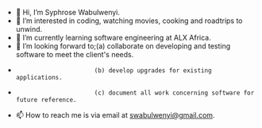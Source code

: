 - 👋 Hi, I’m Syphrose Wabulwenyi.
- 👀 I’m interested in coding, watching movies, cooking and roadtrips to unwind. 
- 🌱 I’m currently learning software engineering at ALX Africa.
- 💞️ I’m looking forward to;(a) collaborate on developing and testing software to meet the client's needs.
-                           (b) develop upgrades for existing applications.
-                           (c) document all work concerning software for future reference.
- 📫 How to reach me is via email at swabulwenyi@gmail.com.

<!---
syphrose/syphrose is a ✨ special ✨ repository because its `README.md` (this file) appears on your GitHub profile.
You can click the Preview link to take a look at your changes.
--->
